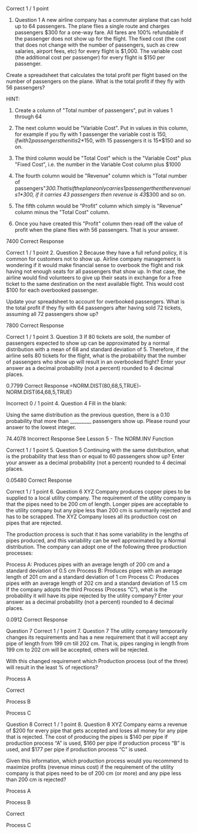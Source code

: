 
Correct
1 / 1
point
1. Question 1
A new airline company has a commuter airplane that can hold up to 64 passengers. The plane flies a single route and charges passengers $300 for a one-way fare. All fares are 100% refundable if the passenger does not show up for the flight. The fixed cost (the cost that does not change with the number of passengers, such as crew salaries, airport fees, etc) for every flight is $1,000. The variable cost (the additional cost per passenger) for every flight is $150 per passenger.

Create a spreadsheet that calculates the total profit per flight based on the number of passengers on the plane. What is the total profit if they fly with 56 passengers?

HINT:

1. Create a column of "Total number of passengers", put in values 1 through 64

2. The next column would be "Variable Cost". Put in values in this column, for example if you fly with 1 passenger the variable cost is $150, if with 2 passengers then it is 2*$150, with 15 passengers it is 15*$150 and so on.

3. The third column would be "Total Cost" which is the "Variable Cost" plus "Fixed Cost", i.e. the number in the Variable Cost column plus $1000

4. The fourth column would be "Revenue" column which is "Total number of passengers"*$300. That is if the plane only carries 1 passenger then the revenue is 1*$300, if it carries 43 passengers then revenue is 43*$300 and so on.

5. The fifth column would be "Profit" column which simply is "Revenue" column minus the "Total Cost" column.

6. Once you have created this "Profit" column then read off the value of profit when the plane flies with 56 passengers. That is your answer.

7400
Correct Response 

Correct
1 / 1
point
2. Question 2
Because they have a full refund policy, it is common for customers not to show up. Airline company management is wondering if it would make financial sense to overbook the flight and risk having not enough seats for all passengers that show up. In that case, the airline would find volunteers to give up their seats in exchange for a free ticket to the same destination on the next available flight. This would cost $100 for each overbooked passenger.

Update your spreadsheet to account for overbooked passengers. What is the total profit if they fly with 64 passengers after having sold 72 tickets, assuming all 72 passengers show up?

7800
Correct Response 

Correct
1 / 1
point
3. Question 3
If 80 tickets are sold, the number of passengers expected to show up can be approximated by a normal distribution with a mean of 68 and standard deviation of 5. Therefore, if the airline sells 80 tickets for the flight, what is the probability that the number of passengers who show up will result in an overbooked flight? Enter your answer as a decimal probability (not a percent) rounded to 4 decimal places.

0.7799
Correct Response 
=NORM.DIST(80,68,5,TRUE)-NORM.DIST(64,68,5,TRUE)


Incorrect
0 / 1
point
4. Question 4
Fill in the blank:

Using the same distribution as the previous question, there is a 0.10 probability that more than _________ passengers show up. Please round your answer to the lowest integer.

74.4078
Incorrect Response 
See Lesson 5 - The NORM.INV Function


Correct
1 / 1
point
5. Question 5
Continuing with the same distribution, what is the probability that less than or equal to 60 passengers show up? Enter your answer as a decimal probability (not a percent) rounded to 4 decimal places.

0.05480
Correct Response 

Correct
1 / 1
point
6. Question 6
XYZ Company produces copper pipes to be supplied to a local utility company. The requirement of the utility company is that the pipes need to be 200 cm of length. Longer pipes are acceptable to the utility company but any pipe less than 200 cm is summarily rejected and has to be scrapped. The XYZ Company loses all its production cost on pipes that are rejected.

The production process is such that it has some variability in the lengths of pipes produced, and this variability can be well approximated by a Normal distribution. The company can adopt one of the following three production processes:

Process A: Produces pipes with an average length of 200 cm and a standard deviation of 0.5 cm
Process B: Produces pipes with an average length of 201 cm and a standard deviation of 1 cm
Process C: Produces pipes with an average length of 202 cm and a standard deviation of 1.5 cm
If the company adopts the third Process (Process “C”), what is the probability it will have its pipe rejected by the utility company? Enter your answer as a decimal probability (not a percent) rounded to 4 decimal places.

0.0912
Correct Response 

Question 7
Correct
1 / 1
point
7. Question 7
The utility company temporarily changes its requirements and has a new requirement that it will accept any pipe of length from 199 cm till 202 cm. That is, pipes ranging in length from 199 cm to 202 cm will be accepted, others will be rejected.

With this changed requirement which Production process (out of the three) will result in the least % of rejections?


Process A

Correct 

Process B


Process C

Question 8
Correct
1 / 1
point
8. Question 8
XYZ Company earns a revenue of $200 for every pipe that gets accepted and loses all money for any pipe that is rejected. The cost of producing the pipes is $140 per pipe if production process “A” is used, $160 per pipe if production process “B” is used, and $177 per pipe if production process “C” is used.

Given this information, which production process would you recommend to maximize profits (revenue minus cost) if the requirement of the utility company is that pipes need to be of 200 cm (or more) and any pipe less than 200 cm is rejected?


Process A


Process B

Correct 

Process C
